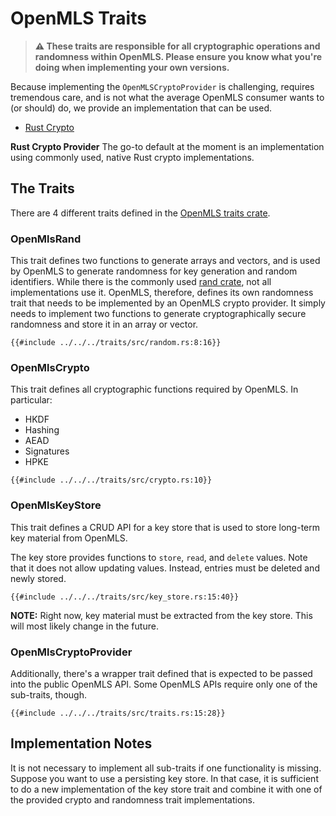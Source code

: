 # OpenMLS Traits

> **⚠️ These traits are responsible for all cryptographic operations and randomness
> within OpenMLS.
> Please ensure you know what you're doing when implementing your own versions.**

Because implementing the `OpenMLSCryptoProvider` is challenging, requires
tremendous care, and is not what the average OpenMLS consumer wants to (or should) do,
we provide an implementation that can be used.

- [Rust Crypto]

**Rust Crypto Provider**
The go-to default at the moment is an implementation using commonly used, native Rust
crypto implementations.

## The Traits

There are 4 different traits defined in the [OpenMLS traits crate].

### OpenMlsRand

This trait defines two functions to generate arrays and vectors, and is used by
OpenMLS to generate randomness for key generation and random identifiers.
While there is the commonly used [rand crate], not all implementations use it.
OpenMLS, therefore, defines its own randomness trait that needs to be implemented
by an OpenMLS crypto provider.
It simply needs to implement two functions to generate cryptographically secure
randomness and store it in an array or vector.

```rust,no_run,noplayground
{{#include ../../../traits/src/random.rs:8:16}}
```

### OpenMlsCrypto

This trait defines all cryptographic functions required by OpenMLS. In particular:

- HKDF
- Hashing
- AEAD
- Signatures
- HPKE

```rust,no_run,noplayground
{{#include ../../../traits/src/crypto.rs:10}}
```

### OpenMlsKeyStore

This trait defines a CRUD API for a key store that is used to store long-term
key material from OpenMLS.

The key store provides functions to `store`, `read`, and `delete` values.
Note that it does not allow updating values.
Instead, entries must be deleted and newly stored.

```rust,no_run,noplayground
{{#include ../../../traits/src/key_store.rs:15:40}}
```

**NOTE:** Right now, key material must be extracted from the key store.
This will most likely change in the future.

### OpenMlsCryptoProvider

Additionally, there's a wrapper trait defined that is expected to be passed into
the public OpenMLS API.
Some OpenMLS APIs require only one of the sub-traits, though.

```rust,no_run,noplayground
{{#include ../../../traits/src/traits.rs:15:28}}
```

## Implementation Notes

It is not necessary to implement all sub-traits if one functionality is missing.
Suppose you want to use a persisting key store. In that case, it is sufficient to do a new implementation of the key store trait and combine it with one of the provided crypto and randomness trait implementations.

[rust crypto]: https://crates.io/crates/openmls_rust_crypto
[openmls traits crate]: https://crates.io/crates/openmls_traits
[rand crate]: https://crates.io/crates/rand
